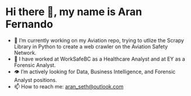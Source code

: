 # Hi there 👋, my name is Aran Fernando

- 🔭 I’m currently working on my Aviation repo, trying to utlize the Scrapy Library in Python to create a web crawler on the Aviation Safety Network.
- 💼 I have worked at WorkSafeBC as a Healthcare Analyst and at EY as a Forensic Analyst.
- 👁️ I’m actively looking for Data, Business Intelligence, and Forensic Analyst positions.
- 📫 How to reach me: aran_seth@outlook.com
